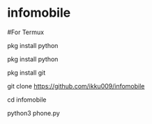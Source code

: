 # infomobile 
#For Termux

pkg install python

pkg install python

pkg install git

git clone https://github.com/ikku009/infomobile

cd infomobile

python3 phone.py
